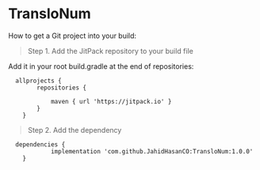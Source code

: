 # TransloNum


How to get a Git project into your build:

> Step 1. Add the JitPack repository to your build file

Add it in your root build.gradle at the end of repositories:

```Gradle
  allprojects {
		repositories {
			
			maven { url 'https://jitpack.io' }
		}
	}
 ```
 
 > Step 2. Add the dependency

```
  dependencies {
	        implementation 'com.github.JahidHasanCO:TransloNum:1.0.0'
	}
```
